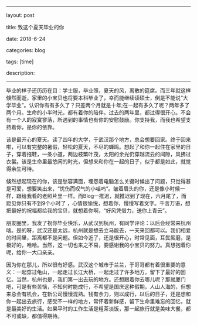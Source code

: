 

---

layout: post 

title: 致这个夏天毕业的你

date: 2018-6-24

categories: blog

tags: [time]

description: 

---



毕业的样子还历历在目：学士服，毕业照，夏天的风，离散的筵席。而三年就这样倏然而逝，家里的小宝贝也将要本科毕业了，幸而能继续读硕士，倒是不能说“大学毕业”。认识你有有多久了？只差两个月就是十年;在一起有多久了呢？两年多了两个月。生命的小半时光，都有着你的陪伴。过去的两年里，都过得很开心。不会有一个人的寂寞寥落，所遇到的事情也有你的安慰鼓励。你支持我，而我也希望支持着你，是你的依靠。

该是最开心的夏天。读了四年的大学，于武汉那个地方，总会想要回家。终于回来啦，可以有完整的暑假，轻松的夏天，不尽的蝉鸣。想起了和你一起住在家里的日子，穿着拖鞋，一条小道，两边枝繁叶茂，太阳的余光仍穿越流云的间隙，风拂过衣裳。该是生命里最悠闲的时光，但想来和你在一起的日子，似乎都是如此，就觉得余生可待。

倏然想起现在的你，该是愁容满面，埋怨着电脑怎么关键时候出了问题，只觉得甚是可爱，想要笑出来，“忧伤而叹气的小喵呜”。皱着眉头的你，还是像小时候一样，跟给我看的老照片里一样。而Blog一推迟，就推迟到了现在，六月尾了，而距见你只有不到9个小时了 ，心情很愉悦，想着你，慢慢写着文字。千言万语，想把最好的祝福都给我的宝贝，就想着你啊，“好风凭借力，送你上青云”。

朋友圈里，我发了祝你毕业快乐，从武汉到杭州，有同学评论：以后会经常来杭州咯。是的呀，武汉还是太远，杭州就是想去立马能去，一天来回都可以。我们相爱的时间里，距离都不是问题。但如今近了，还是很开心，时常见面，耳鬓厮磨，是极好的，哈哈。当然，这一切也来之不易，要感谢我的小宝贝的努力。真想抱着你呢，给你一大口亲亲。

因为你在那儿，所以很有好感。武汉这个城市于兰兰，于哥哥都有着很重要的意义：一起穿过龟山，一起走过长江大桥，一起走过了许多地方，留下了最好的回忆。当然，杭州也是，我们第一出去玩的地方。还想跟着你去哪儿呢？那就厦门吧，可是有些苦恼，不知何时能成行，不希望是国庆这种假期，人山人海的，但想来总会有机会，在新公司慢慢混熟。钱有余力，则以成行，以后的日子，还是想和你一起出去旅行，感受不一样的地方，常怀着新鲜感，留下生命里难忘的回忆，就是最美好的生活。如果平时的工作生活是粗茶淡饭，那一起旅行就是美味大餐，都不可或缺，都值得期待。

  





